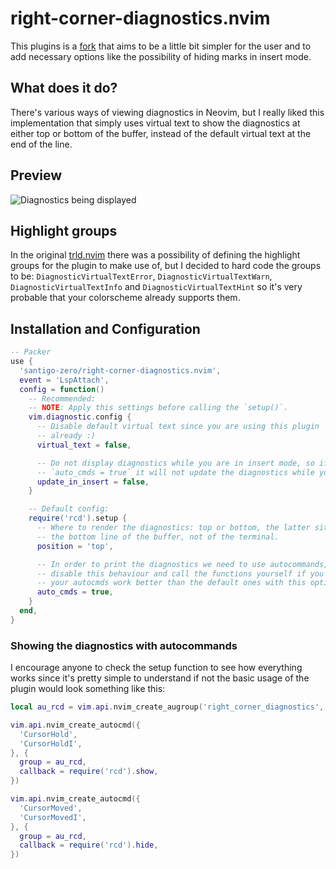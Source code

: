 # right-corner-diagnostics.nvim

This plugins is a [fork](https://github.com/Mofiqul/trld.nvim) that aims to be a
little bit simpler for the user and to add necessary options like the
possibility of hiding marks in insert mode.

## What does it do?
There's various ways of viewing diagnostics in Neovim, but I really liked this
implementation that simply uses virtual text to show the diagnostics at either
top or bottom of the buffer, instead of the default virtual text at the end of
the line.

## Preview
![Diagnostics being displayed](https://github.com/santigo-zero/tests/blob/master/Screenshot_20220910_190828.png?raw=true "Diagnostics being displayed at the bottom of the screen")

## Highlight groups
In the original [trld.nvim](https://github.com/Mofiqul/trld.nvim) there was a
possibility of defining the highlight groups for the plugin to make use of, but
I decided to hard code the groups to be: `DiagnosticVirtualTextError`,
`DiagnosticVirtualTextWarn`, `DiagnosticVirtualTextInfo` and
`DiagnosticVirtualTextHint` so it's very probable that your colorscheme already
supports them.

## Installation and Configuration

```lua
-- Packer
use {
  'santigo-zero/right-corner-diagnostics.nvim',
  event = 'LspAttach',
  config = function()
    -- Recommended:
    -- NOTE: Apply this settings before calling the `setup()`.
    vim.diagnostic.config {
      -- Disable default virtual text since you are using this plugin
      -- already :)
      virtual_text = false,

      -- Do not display diagnostics while you are in insert mode, so if you have
      -- `auto_cmds = true` it will not update the diagnostics while you type.
      update_in_insert = false,
    }

    -- Default config:
    require('rcd').setup {
      -- Where to render the diagnostics: top or bottom, the latter sitting at
      -- the bottom line of the buffer, not of the terminal.
      position = 'top',

      -- In order to print the diagnostics we need to use autocommands, you can
      -- disable this behaviour and call the functions yourself if you think
      -- your autocmds work better than the default ones with this option:
      auto_cmds = true,
    }
  end,
}
```

### Showing the diagnostics with autocommands
I encourage anyone to check the setup function to see how everything works since
it's pretty simple to understand if not the basic usage of the plugin would look
something like this:
```lua
local au_rcd = vim.api.nvim_create_augroup('right_corner_diagnostics', {})

vim.api.nvim_create_autocmd({
  'CursorHold',
  'CursorHoldI',
}, {
  group = au_rcd,
  callback = require('rcd').show,
})

vim.api.nvim_create_autocmd({
  'CursorMoved',
  'CursorMovedI',
}, {
  group = au_rcd,
  callback = require('rcd').hide,
})
```
